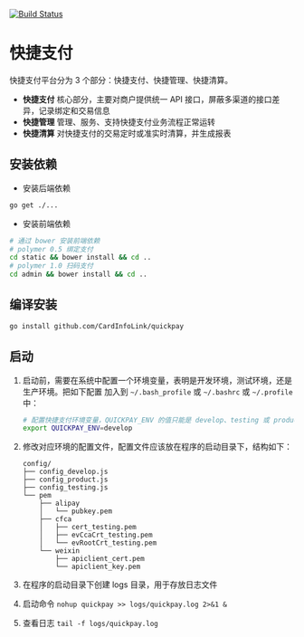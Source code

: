 [![Build Status](https://magnum.travis-ci.com/CardInfoLink/quickpay.svg?token=zWvvzH6Ca6HFV3cUQVQD)](https://magnum.travis-ci.com/CardInfoLink/quickpay)


快捷支付
========

快捷支付平台分为 3 个部分：快捷支付、快捷管理、快捷清算。

* __快捷支付__ 核心部分，主要对商户提供统一 API 接口，屏蔽多渠道的接口差异，记录绑定和交易信息
* __快捷管理__ 管理、服务、支持快捷支付业务流程正常运转
* __快捷清算__ 对快捷支付的交易定时或准实时清算，并生成报表


安装依赖
-------

* 安装后端依赖

```bash
go get ./...
```

* 安装前端依赖

```bash
# 通过 bower 安装前端依赖
# polymer 0.5 绑定支付
cd static && bower install && cd ..
# polymer 1.0 扫码支付
cd admin && bower install && cd ..
```


编译安装
-------

```bash
go install github.com/CardInfoLink/quickpay
```


启动
----

1. 启动前，需要在系统中配置一个环境变量，表明是开发环境，测试环境，还是生产环境。把如下配置
   加入到 `~/.bash_profile` 或 `~/.bashrc` 或 `~/.profile` 中：

    ```bash
    # 配置快捷支付环境变量，QUICKPAY_ENV 的值只能是 develop、testing 或 product 中的一个
    export QUICKPAY_ENV=develop
    ```

2. 修改对应环境的配置文件，配置文件应该放在程序的启动目录下，结构如下：

    ```
    config/
    ├── config_develop.js
    ├── config_product.js
    ├── config_testing.js
    └── pem
        ├── alipay
        │   └── pubkey.pem
        ├── cfca
        │   ├── cert_testing.pem
        │   ├── evCcaCrt_testing.pem
        │   └── evRootCrt_testing.pem
        └── weixin
            ├── apiclient_cert.pem
            └── apiclient_key.pem
    ```

3. 在程序的启动目录下创建 logs 目录，用于存放日志文件

4. 启动命令 `nohup quickpay >> logs/quickpay.log 2>&1 &`

5. 查看日志 `tail -f logs/quickpay.log`
